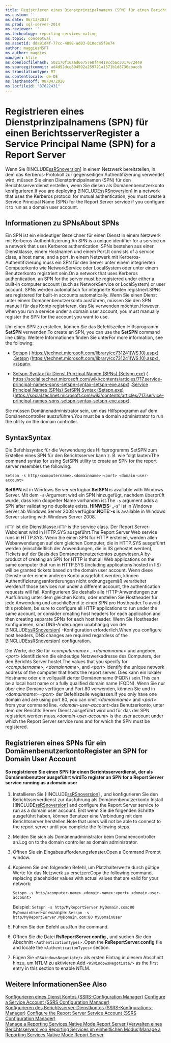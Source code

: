 ```yaml
---
title: Registrieren eines Dienstprinzipalnamens (SPN) für einen Berichtsserver | Microsoft-Dokumentation
ms.custom: ''
ms.date: 06/13/2017
ms.prod: sql-server-2014
ms.reviewer: ''
ms.technology: reporting-services-native
ms.topic: conceptual
ms.assetid: dda91d4f-77cc-4898-ad03-810ece5f8e74
author: maggiesMSFT
ms.author: maggies
manager: kfile
ms.openlocfilehash: 502170f16aad66757e8f44419ccbac3017072449
ms.sourcegitcommit: ad4d92dce894592a259721a1571b1d8736abacdb
ms.translationtype: MT
ms.contentlocale: de-DE
ms.lasthandoff: 08/04/2020
ms.locfileid: "87622431"
---
```

# <a name="register-a-service-principal-name-spn-for-a-report-server"></a><span data-ttu-id="9bafb-102">Registrieren eines Dienstprinzipalnamens (SPN) für einen Berichtsserver</span><span class="sxs-lookup"><span data-stu-id="9bafb-102">Register a Service Principal Name (SPN) for a Report Server</span></span>
  <span data-ttu-id="9bafb-103">Wenn Sie [!INCLUDE[ssRSnoversion](../../includes/ssrsnoversion-md.md)] in einem Netzwerk bereitstellen, in dem das Kerberos-Protokoll zur gegenseitigen Authentifizierung verwendet wird, müssen Sie einen Dienstprinzipalnamen (SPN) für den Berichtsserverdienst erstellen, wenn Sie diesen als Domänenbenutzerkonto konfigurieren.</span><span class="sxs-lookup"><span data-stu-id="9bafb-103">If you are deploying [!INCLUDE[ssRSnoversion](../../includes/ssrsnoversion-md.md)] in a network that uses the Kerberos protocol for mutual authentication, you must create a Service Principal Name (SPN) for the Report Server service if you configure it to run as a domain user account.</span></span>  
  
## <a name="about-spns"></a><span data-ttu-id="9bafb-104">Informationen zu SPNs</span><span class="sxs-lookup"><span data-stu-id="9bafb-104">About SPNs</span></span>  
 <span data-ttu-id="9bafb-105">Ein SPN ist ein eindeutiger Bezeichner für einen Dienst in einem Netzwerk mit Kerberos-Authentifizierung.</span><span class="sxs-lookup"><span data-stu-id="9bafb-105">An SPN is a unique identifier for a service on a network that uses Kerberos authentication.</span></span> <span data-ttu-id="9bafb-106">SPNs bestehen aus einer Dienstklasse, einem Hostnamen und einem Port.</span><span class="sxs-lookup"><span data-stu-id="9bafb-106">It consists of a service class, a host name, and a port.</span></span> <span data-ttu-id="9bafb-107">In einem Netzwerk mit Kerberos-Authentifizierung muss ein SPN für den Server unter einem integrierten Computerkonto wie NetworkService oder LocalSystem oder unter einem Benutzerkonto registriert sein.</span><span class="sxs-lookup"><span data-stu-id="9bafb-107">On a network that uses Kerberos authentication, an SPN for the server must be registered under either a built-in computer account (such as NetworkService or LocalSystem) or user account.</span></span> <span data-ttu-id="9bafb-108">SPNs werden automatisch für integrierte Konten registriert.</span><span class="sxs-lookup"><span data-stu-id="9bafb-108">SPNs are registered for built-in accounts automatically.</span></span> <span data-ttu-id="9bafb-109">Wenn Sie einen Dienst unter einem Domänenbenutzerkonto ausführen, müssen Sie den SPN manuell für das Konto registrieren, das Sie verwenden möchten.</span><span class="sxs-lookup"><span data-stu-id="9bafb-109">However, when you run a service under a domain user account, you must manually register the SPN for the account you want to use.</span></span>  
  
 <span data-ttu-id="9bafb-110">Um einen SPN zu erstellen, können Sie das Befehlszeilen-Hilfsprogramm **SetSPN** verwenden.</span><span class="sxs-lookup"><span data-stu-id="9bafb-110">To create an SPN, you can use the **SetSPN** command line utility.</span></span> <span data-ttu-id="9bafb-111">Weitere Informationen finden Sie unter</span><span class="sxs-lookup"><span data-stu-id="9bafb-111">For more information, see the following:</span></span>  
  
-   <span data-ttu-id="9bafb-112">[Setspn](https://technet.microsoft.com/library/cc731241\(WS.10\).aspx) ( https://technet.microsoft.com/library/cc731241(WS.10).aspx) .</span><span class="sxs-lookup"><span data-stu-id="9bafb-112">[Setspn](https://technet.microsoft.com/library/cc731241\(WS.10\).aspx) (https://technet.microsoft.com/library/cc731241(WS.10).aspx).</span></span>  
  
-   <span data-ttu-id="9bafb-113">[Setspn-Syntax für Dienst Prinzipal Namen (SPNs) (Setspn.exe)](https://social.technet.microsoft.com/wiki/contents/articles/717.service-principal-names-spns-setspn-syntax-setspn-exe.aspx) ( https://social.technet.microsoft.com/wiki/contents/articles/717.service-principal-names-spns-setspn-syntax-setspn-exe.aspx) .</span><span class="sxs-lookup"><span data-stu-id="9bafb-113">[Service Principal Names (SPNs) SetSPN Syntax (Setspn.exe)](https://social.technet.microsoft.com/wiki/contents/articles/717.service-principal-names-spns-setspn-syntax-setspn-exe.aspx) (https://social.technet.microsoft.com/wiki/contents/articles/717.service-principal-names-spns-setspn-syntax-setspn-exe.aspx).</span></span>  
  
 <span data-ttu-id="9bafb-114">Sie müssen Domänenadministrator sein, um das Hilfsprogramm auf dem Domänencontroller auszuführen.</span><span class="sxs-lookup"><span data-stu-id="9bafb-114">You must be a domain administrator to run the utility on the domain controller.</span></span>  
  
## <a name="syntax"></a><span data-ttu-id="9bafb-115">Syntax</span><span class="sxs-lookup"><span data-stu-id="9bafb-115">Syntax</span></span>  
 <span data-ttu-id="9bafb-116">Die Befehlssyntax für die Verwendung des Hilfsprogramms SetSPN zum Erstellen eines SPN für den Berichtsserver kann z. B. wie folgt lauten:</span><span class="sxs-lookup"><span data-stu-id="9bafb-116">The command syntax for using SetSPN utility to create an SPN for the report server resembles the following:</span></span>  
  
```  
Setspn -s http/<computername>.<domainname>:<port> <domain-user-account>  
```  
  
 <span data-ttu-id="9bafb-117">**SetSPN** ist in Windows Server verfügbar.</span><span class="sxs-lookup"><span data-stu-id="9bafb-117">**SetSPN** is available with Windows Server.</span></span> <span data-ttu-id="9bafb-118">Mit dem `-s`-Argument wird ein SPN hinzugefügt, nachdem überprüft wurde, dass kein doppelter Name vorhanden ist.</span><span class="sxs-lookup"><span data-stu-id="9bafb-118">The `-s` argument adds a SPN after validating no duplicate exists.</span></span> <span data-ttu-id="9bafb-119">**HINWEIS:** „-s“ ist in Windows Server ab Windows Server 2008 verfügbar.</span><span class="sxs-lookup"><span data-stu-id="9bafb-119">**NOTE:-s** is available in Windows Server starting with Windows Server 2008.</span></span>  
  
 <span data-ttu-id="9bafb-120">`HTTP` ist die Dienstklasse.</span><span class="sxs-lookup"><span data-stu-id="9bafb-120">`HTTP` is the service class.</span></span> <span data-ttu-id="9bafb-121">Der Report Server-Webdienst wird in HTTP.SYS ausgeführt.</span><span class="sxs-lookup"><span data-stu-id="9bafb-121">The Report Server Web service runs in HTTP.SYS.</span></span> <span data-ttu-id="9bafb-122">Wenn Sie einen SPN für HTTP erstellen, werden allen Webanwendungen auf dem gleichen Computer, die in HTTP.SYS ausgeführt werden (einschließlich der Anwendungen, die in IIS gehostet werden), Tickets auf der Basis des Domänenbenutzerkontos zugewiesen.</span><span class="sxs-lookup"><span data-stu-id="9bafb-122">A by-product of creating an SPN for HTTP is that all Web applications on the same computer that run in HTTP.SYS (including applications hosted in IIS) will be granted tickets based on the domain user account.</span></span> <span data-ttu-id="9bafb-123">Wenn diese Dienste unter einem anderen Konto ausgeführt werden, können Authentifizierungsanforderungen nicht ordnungsgemäß verarbeitet werden.</span><span class="sxs-lookup"><span data-stu-id="9bafb-123">If those services run under a different account, the authentication requests will fail.</span></span> <span data-ttu-id="9bafb-124">Konfigurieren Sie deshalb alle HTTP-Anwendungen zur Ausführung unter dem gleichen Konto, oder erstellen Sie Hostheader für jede Anwendung und anschließend je einen SPN pro Hostheader.</span><span class="sxs-lookup"><span data-stu-id="9bafb-124">To avoid this problem, be sure to configure all HTTP applications to run under the same account, or consider creating host headers for each application and then creating separate SPNs for each host header.</span></span> <span data-ttu-id="9bafb-125">Wenn Sie Hostheader konfigurieren, sind DNS-Änderungen unabhängig von der [!INCLUDE[ssRSnoversion](../../includes/ssrsnoversion-md.md)] -Konfiguration erforderlich.</span><span class="sxs-lookup"><span data-stu-id="9bafb-125">When you configure host headers, DNS changes are required regardless of the [!INCLUDE[ssRSnoversion](../../includes/ssrsnoversion-md.md)] configuration.</span></span>  
  
 <span data-ttu-id="9bafb-126">Die Werte, die Sie für \<*computername*> , \<*domainname*> und angeben, \<*port*> identifizieren die eindeutige Netzwerkadresse des Computers, der den Berichts Server hostet.</span><span class="sxs-lookup"><span data-stu-id="9bafb-126">The values that you specify for \<*computername*>, \<*domainname*>, and \<*port*> identify the unique network address of the computer that hosts the report server.</span></span> <span data-ttu-id="9bafb-127">Dies kann ein lokaler Hostname oder ein vollqualifizierter Domänenname (FQDN) sein.</span><span class="sxs-lookup"><span data-stu-id="9bafb-127">This can be a local host name or a fully qualified domain name (FQDN).</span></span> <span data-ttu-id="9bafb-128">Wenn Sie nur über eine Domäne verfügen und Port 80 verwenden, können Sie und in \<*domainname*> \<*port*> der Befehlszeile weglassen.</span><span class="sxs-lookup"><span data-stu-id="9bafb-128">If you only have one domain and are using port 80, you can omit \<*domainname*> and \<*port*> from your command line.</span></span> <span data-ttu-id="9bafb-129">\<*domain-user-account*>das Benutzerkonto, unter dem der Berichts Server Dienst ausgeführt wird und für das der SPN registriert werden muss.</span><span class="sxs-lookup"><span data-stu-id="9bafb-129">\<*domain-user-account*> is the user account under which the Report Server service runs and for which the SPN must be registered.</span></span>  
  
## <a name="register-an-spn-for-domain-user-account"></a><span data-ttu-id="9bafb-130">Registrieren eines SPNs für ein Domänenbenutzerkonto</span><span class="sxs-lookup"><span data-stu-id="9bafb-130">Register an SPN for Domain User Account</span></span>  
  
#### <a name="to-register-an-spn-for-a-report-server-service-running-as-a-domain-user"></a><span data-ttu-id="9bafb-131">So registrieren Sie einen SPN für einen Berichtsserverdienst, der als Domänenbenutzer ausgeführt wird</span><span class="sxs-lookup"><span data-stu-id="9bafb-131">To register an SPN for a Report Server service running as a domain user</span></span>  
  
1.  <span data-ttu-id="9bafb-132">Installieren Sie [!INCLUDE[ssRSnoversion](../../includes/ssrsnoversion-md.md)] , und konfigurieren Sie den Berichtsserverdienst zur Ausführung als Domänenbenutzerkonto.</span><span class="sxs-lookup"><span data-stu-id="9bafb-132">Install [!INCLUDE[ssRSnoversion](../../includes/ssrsnoversion-md.md)] and configure the Report Server service to run as a domain user account.</span></span> <span data-ttu-id="9bafb-133">Erst wenn Sie die folgenden Schritte ausgeführt haben, können Benutzer eine Verbindung mit dem Berichtsserver herstellen.</span><span class="sxs-lookup"><span data-stu-id="9bafb-133">Note that users will not be able to connect to the report server until you complete the following steps.</span></span>  
  
2.  <span data-ttu-id="9bafb-134">Melden Sie sich als Domänenadministrator beim Domänencontroller an.</span><span class="sxs-lookup"><span data-stu-id="9bafb-134">Log on to the domain controller as domain administrator.</span></span>  
  
3.  <span data-ttu-id="9bafb-135">Öffnen Sie ein Eingabeaufforderungsfenster.</span><span class="sxs-lookup"><span data-stu-id="9bafb-135">Open a Command Prompt window.</span></span>  
  
4.  <span data-ttu-id="9bafb-136">Kopieren Sie den folgenden Befehl, um Platzhalterwerte durch gültige Werte für das Netzwerk zu ersetzen:</span><span class="sxs-lookup"><span data-stu-id="9bafb-136">Copy the following command, replacing placeholder values with actual values that are valid for your network:</span></span>  
  
    ```  
    Setspn -s http/<computer-name>.<domain-name>:<port> <domain-user-account>  
    ```  
  
     <span data-ttu-id="9bafb-137">Beispiel: `Setspn -s http/MyReportServer.MyDomain.com:80 MyDomainUser`</span><span class="sxs-lookup"><span data-stu-id="9bafb-137">For example: `Setspn -s http/MyReportServer.MyDomain.com:80 MyDomainUser`</span></span>  
  
5.  <span data-ttu-id="9bafb-138">Führen Sie den Befehl aus.</span><span class="sxs-lookup"><span data-stu-id="9bafb-138">Run the command.</span></span>  
  
6.  <span data-ttu-id="9bafb-139">Öffnen Sie die Datei **RsReportServer.config** , und suchen Sie den Abschnitt `<AuthenticationTypes>` .</span><span class="sxs-lookup"><span data-stu-id="9bafb-139">Open the **RsReportServer.config** file and locate the `<AuthenticationTypes>` section.</span></span>  
  
7.  <span data-ttu-id="9bafb-140">Fügen Sie `<RSWindowsNegotiate/>` als ersten Eintrag in diesem Abschnitt hinzu, um NTLM zu aktivieren.</span><span class="sxs-lookup"><span data-stu-id="9bafb-140">Add `<RSWindowsNegotiate/>` as the first entry in this section to enable NTLM.</span></span>  
  
## <a name="see-also"></a><span data-ttu-id="9bafb-141">Weitere Informationen</span><span class="sxs-lookup"><span data-stu-id="9bafb-141">See Also</span></span>  
 <span data-ttu-id="9bafb-142">[Konfigurieren eines Dienst Kontos &#40;SSRS-Configuration Manager&#41;](../../sql-server/install/configure-a-service-account-ssrs-configuration-manager.md) </span><span class="sxs-lookup"><span data-stu-id="9bafb-142">[Configure a Service Account &#40;SSRS Configuration Manager&#41;](../../sql-server/install/configure-a-service-account-ssrs-configuration-manager.md) </span></span>  
 <span data-ttu-id="9bafb-143">[Konfigurieren des Berichtsserver-Dienstkontos &#40;SSRS-Konfigurations-Manager&#41;](../install-windows/configure-the-report-server-service-account-ssrs-configuration-manager.md) </span><span class="sxs-lookup"><span data-stu-id="9bafb-143">[Configure the Report Server Service Account &#40;SSRS Configuration Manager&#41;](../install-windows/configure-the-report-server-service-account-ssrs-configuration-manager.md) </span></span>  
 [<span data-ttu-id="9bafb-144">Manage a Reporting Services Native Mode Report Server (Verwalten eines Berichtsservers von Reporting Services im einheitlichen Modus)</span><span class="sxs-lookup"><span data-stu-id="9bafb-144">Manage a Reporting Services Native Mode Report Server</span></span>](manage-a-reporting-services-native-mode-report-server.md)  
  
  
